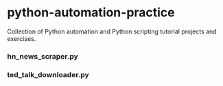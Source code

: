 # python-automation-practice
Collection of Python automation and Python scripting tutorial projects and exercises.

### hn_news_scraper.py ### 

### ted_talk_downloader.py ### 

